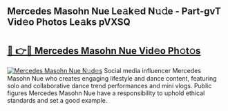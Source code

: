 ## Mercedes Masohn Nue Le𝚊k𝚎d N𝚞𝚍e - Part-gvT Vid𝚎o Photos Le𝚊ks pVXSQ

# <h2><a href="http://fb656d.evod.top/?m=Mercedes+Masohn+Nue">🔗 👉🔴 Mercedes Masohn Nue Vid𝚎o Ph𝚘t𝚘s</a></h2>

[![Mercedes Masohn Nue N𝚞d𝚎s](https://i.imgur.com/8V9OHl7.gif)](http://fb656d.evod.top/?m=Mercedes+Masohn+Nue)
Social media influencer Mercedes Masohn Nue who creates engaging lifestyle and dance content, featuring solo and collaborative dance trend performances and mini vlogs. Public figures Mercedes Masohn Nue have a responsibility to uphold ethical standards and set a good example. 
